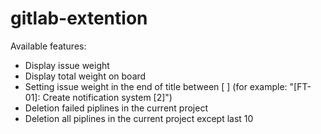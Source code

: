 # gitlab-extention
Available features:
  - Display issue weight
  - Display total weight on board
  - Setting  issue weight in the end of title between [ ]  (for example: "[FT-01]: Create notification system [2]") 
  - Deletion failed piplines in the current project
  - Deletion all piplines in the current project except last 10
